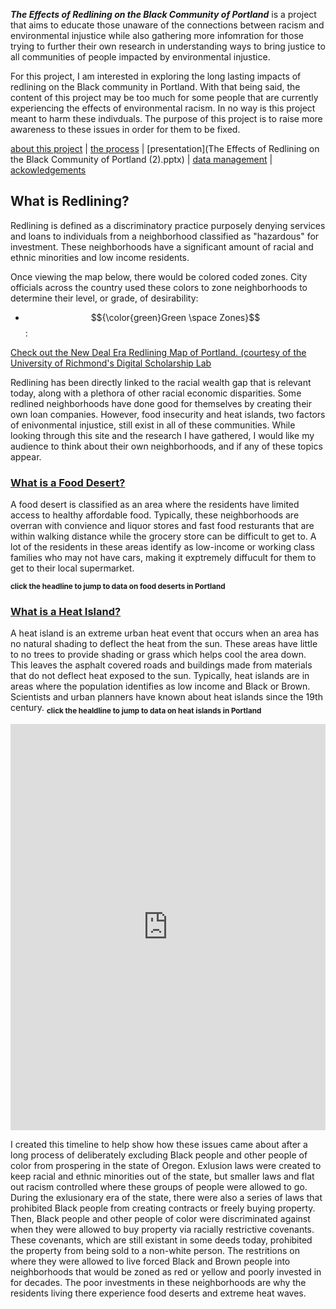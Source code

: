 

***The Effects of Redlining on the Black Community of Portland*** is a project that aims to educate those unaware of the connections between racism and environmental injustice while also gathering more infomration for those trying to further their own research in understanding ways to bring justice to all communities of people impacted by environmental injustice. 

For this project, I am interested in exploring the long lasting impacts of redlining on the Black community in Portland. With that being said, the content of this project may be too much for some people that are currently experiencing the effects of environmental racism. In no way is this project meant to harm these indivduals. The purpose of this project is to raise more awareness to these issues in order for them to be fixed. 
  
[about this project](white-paper.md)   |  [the process](project-log.md)  |  [presentation](The Effects of Redlining on the Black Community of Portland (2).pptx)  |  [data management](data-management.md)   | [ackowledgements](https://github.com/eng470-s23/djwooley-demosite#credits-and-acknowledgments)  
 
## What is Redlining? 
 
Redlining is defined as a discriminatory practice purposely denying services and loans to individuals from a neighborhood classified as "hazardous" for investment. These neighborhoods have a significant amount of racial and ethnic minorities and low income residents. 

Once viewing the map below, there would be colored coded zones. City officials across the country used these colors to zone neighborhoods to determine their level, or grade, of desirability:

* $${\color{green}Green \space Zones}$$ : 

[Check out the New Deal Era Redlining Map of Portland. (courtesy of the University of Richmond's Digital Scholarship Lab](https://dsl.richmond.edu/panorama/redlining/#loc=12/45.521/-122.729&city=portland-or)


Redlining has been directly linked to the racial wealth gap that is relevant today, along with a plethora of other racial economic disparities. Some redlined neighborhoods have done good for themselves by creating their own loan companies. However, food insecurity and heat islands, two factors of enivonmental injustice, still exist in all of these communities. While looking through this site and the research I have gathered, I would like my audience to think about their own neighborhoods, and if any of these topics appear.  

### [What is a Food Desert? ](food-desert.md)

A food desert is classified as an area where the residents have limited access to healthy affordable food. Typically, these neighborhoods are overran with convience and liquor stores and fast food resturants that are within walking distance while the grocery store can be difficult to get to. A lot of the residents in these areas identify as low-income or working class families who may not have cars, making it exptremely diffucult for them to get to their local supermarket.

**<sub>click the headline to jump to data on food deserts in Portland</sub>**

### [What is a Heat Island?](heat-island.md)

A heat island is an extreme urban heat event that occurs when an area has no natural shading to deflect the heat from the sun. These areas have little to no trees to provide shading or grass which helps cool the area down. This leaves the asphalt covered roads and buildings made from materials that do not deflect heat exposed to the sun. Typically, heat islands are in areas where the population identifies as low income and Black or Brown. Scientists and urban planners have known about heat islands since the 19th century. 
**<sub>click the healdline to jump to data on heat islands in Portland</sub>**





<iframe src='https://cdn.knightlab.com/libs/timeline3/latest/embed/index.html?source=122uK8kVlHLCrYgbxEeIkNPO8ktSdPJSe_ISod_8kImA&font=Default&lang=en&initial_zoom=2&height=650' width='100%' height='650' webkitallowfullscreen mozallowfullscreen allowfullscreen frameborder='0'></iframe>

I created this timeline to help show how these issues came about after a long process of deliberately excluding Black people and other people of color from prospering in the state of Oregon. Exlusion laws were created to keep racial and ethnic minorities out of the state, but smaller laws and flat out racism controlled where these groups of people were allowed to go. During the exlusionary era of the state, there were also a series of laws that prohibited Black people from creating contracts or freely buying property. Then, Black people and other people of color were discriminated against when they were allowed to buy property via racially restrictive covenants. These covenants, which are still existant in some deeds today, prohibited the property from being sold to a non-white person. The restritions on where they were allowed to live forced Black and Brown people into neighborhoods that would be zoned as red or yellow and poorly invested in for decades. The poor investments in these neighborhoods are why the residents living there experience food deserts and extreme heat waves.
